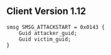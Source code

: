 ## Client Version 1.12

```rust,ignore
smsg SMSG_ATTACKSTART = 0x0143 {
    Guid attacker_guid;    
    Guid victim_guid;    
}

```
